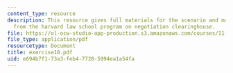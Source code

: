 ```yaml
---
content_type: resource
description: This resource gives full materials for the scenario and major lessons
  from the harvard law school program on negotiation clearinghouse.
file: https://ol-ocw-studio-app-production.s3.amazonaws.com/courses/11-011-the-art-and-science-of-negotiation-spring-2006/e694b7f173a3feb477285994ea1a54fa_exercise10.pdf
file_type: application/pdf
resourcetype: Document
title: exercise10.pdf
uid: e694b7f1-73a3-feb4-7728-5994ea1a54fa
---
```

